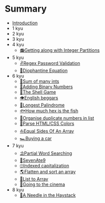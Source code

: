 # Summary

* [Introduction](README.md)
* 1 kyu
* 2 kyu
* 3 kyu
* 4 kyu
    * [📻Getting along with Integer Partitions](4-kyu/getting-along-with-integer-partitions.md)
* 5 kyu
    * [✌️Regex Password Validation](5-kyu/regex-password-validation.md)
    * [🏩Diophantine Equation](5-kyu/diophantine-equation.md)
* 6 kyu
    * [🐶Sum of many ints](6-kyu/sum-of-many-ints.md)
    * [💖Adding Binary Numbers](6-kyu/adding-binary-numbers.md)
    * [🔮The Shell Game](6-kyu/the-shell-game.md)
    * [👁️English beggars](6-kyu/english-beggars.md)
    * [👀Longest Palindrome](6-kyu/longest-palindrome.md)
    * [🐟How much hex is the fish](6-kyu/how-much-hex-is-the-fish.md)
    * [🍥Organise duplicate numbers in list](6-kyu/organise-duplicate-numbers-in-list.md)
    * [🍇Parse HTML/CSS Colors](6-kyu/parse-html-slash-css-colors.md)
    * [⛵Equal Sides Of An Array](6-kyu/equal-sides-of-an-array.md)
    * [🏎️Buying a car](6-kyu/buying-a-car.md)
* 7 kyu
    * [⛱️Partial Word Searching](7-kyu/partial-word-searching.md)
    * [🔪SevenAte9](7-kyu/sevenate9.md)
    * [🙄Indexed capitalization](7-kyu/indexed-capitalization.md)    
    * [🌎Flatten and sort an array](7-kyu/flatten-and-sort-an-array.md)    
    * [🌟List to Array](7-kyu/list-to-array.md)    
    * [🎉Going to the cinema](7-kyu/going-to-the-cinema.md)    
* 8 kyu
    * [🎂A Needle in the Haystack](8-kyu/a-needle-in-the-haystack.md)

